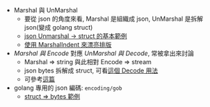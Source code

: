 
- Marshal 與 UnMarshal
    - 要從 json 的角度來看, Marshal 是組織成 json, UnMarshal 是拆解 json(變成 golang struct)
    - [json Unmarshal -> struct 的基本範例](./Example11.03/main.go)
    - [使用 MarshalIndent 來漂亮排版](./Example11.06/main.go)
- *Marshal 與 Encode* 對應 *UnMarshal 與 Decode*, 常被拿出來討論
    - Marshal => string 與此相對 Encode => stream
    - json bytes 拆解成 struct, 可看[這個 Decode 用法](./Example11.07/main.go)
    - 可參考[這篇](https://stackoverflow.com/questions/33061117/in-golang-what-is-the-difference-between-json-encoding-and-marshalling)
- golang 專用的 json 編碼: `encoding/gob`
    - [struct => bytes 範例](./Exercise11.04/main.go)
